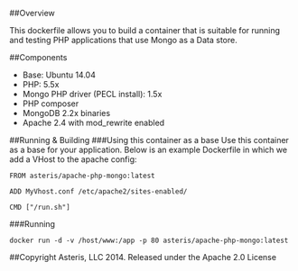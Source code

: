 
##Overview

This dockerfile allows you to build a container that is suitable for running and testing PHP applications that use Mongo as a Data store.


##Components

- Base: Ubuntu 14.04
- PHP: 5.5x
- Mongo PHP driver (PECL install): 1.5x
- PHP composer
- MongoDB 2.2x binaries 
- Apache 2.4 with mod_rewrite enabled


##Running & Building
###Using this container as a base 
Use this container as a base for your application. Below is an example Dockerfile in which we add a VHost to the apache config:

	FROM asteris/apache-php-mongo:latest

    ADD MyVhost.conf /etc/apache2/sites-enabled/

    CMD ["/run.sh"]
    
###Running
    
    docker run -d -v /host/www:/app -p 80 asteris/apache-php-mongo:latest

##Copyright
Asteris, LLC 2014. Released under the Apache 2.0 License